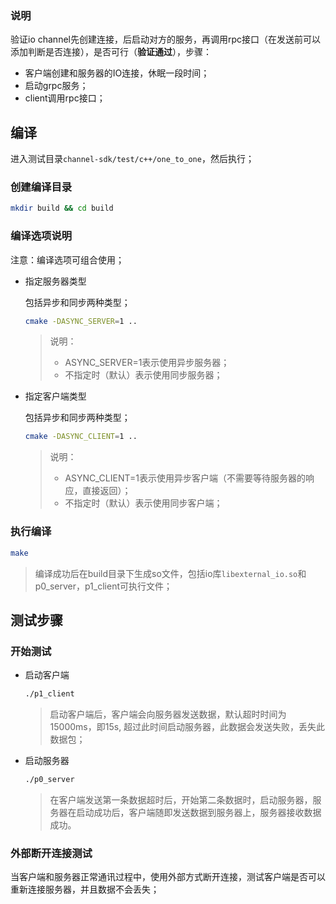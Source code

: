 ### 说明

验证io channel先创建连接，后启动对方的服务，再调用rpc接口（在发送前可以添加判断是否连接），是否可行（**验证通过**），步骤：

- 客户端创建和服务器的IO连接，休眠一段时间；
- 启动grpc服务；
- client调用rpc接口；

## 编译
进入测试目录`channel-sdk/test/c++/one_to_one`，然后执行；

### 创建编译目录

```bash
mkdir build && cd build
```

### 编译选项说明

注意：编译选项可组合使用；

- 指定服务器类型

  包括异步和同步两种类型；

  ```bash
  cmake -DASYNC_SERVER=1 ..
  ```

  > 说明：
  >
  > - ASYNC_SERVER=1表示使用异步服务器；
  > - 不指定时（默认）表示使用同步服务器；



- 指定客户端类型

  包括异步和同步两种类型；

  ```bash
  cmake -DASYNC_CLIENT=1 .. 
  ```

  > 说明：
  >
  > - ASYNC_CLIENT=1表示使用异步客户端（不需要等待服务器的响应，直接返回）；
  > - 不指定时（默认）表示使用同步客户端；



### 执行编译

```bash
make
```

> 编译成功后在build目录下生成so文件，包括io库`libexternal_io.so`和p0_server，p1_client可执行文件；



## 测试步骤

### 开始测试

- 启动客户端

  ```bash
  ./p1_client
  ```
  > 启动客户端后，客户端会向服务器发送数据，默认超时时间为15000ms，即15s, 超过此时间启动服务器，此数据会发送失败，丢失此数据包；

- 启动服务器

  ```bash
  ./p0_server
  ```
  > 在客户端发送第一条数据超时后，开始第二条数据时，启动服务器，服务器在启动成功后，客户端随即发送数据到服务器上，服务器接收数据成功。

### 外部断开连接测试
当客户端和服务器正常通讯过程中，使用外部方式断开连接，测试客户端是否可以重新连接服务器，并且数据不会丢失；
